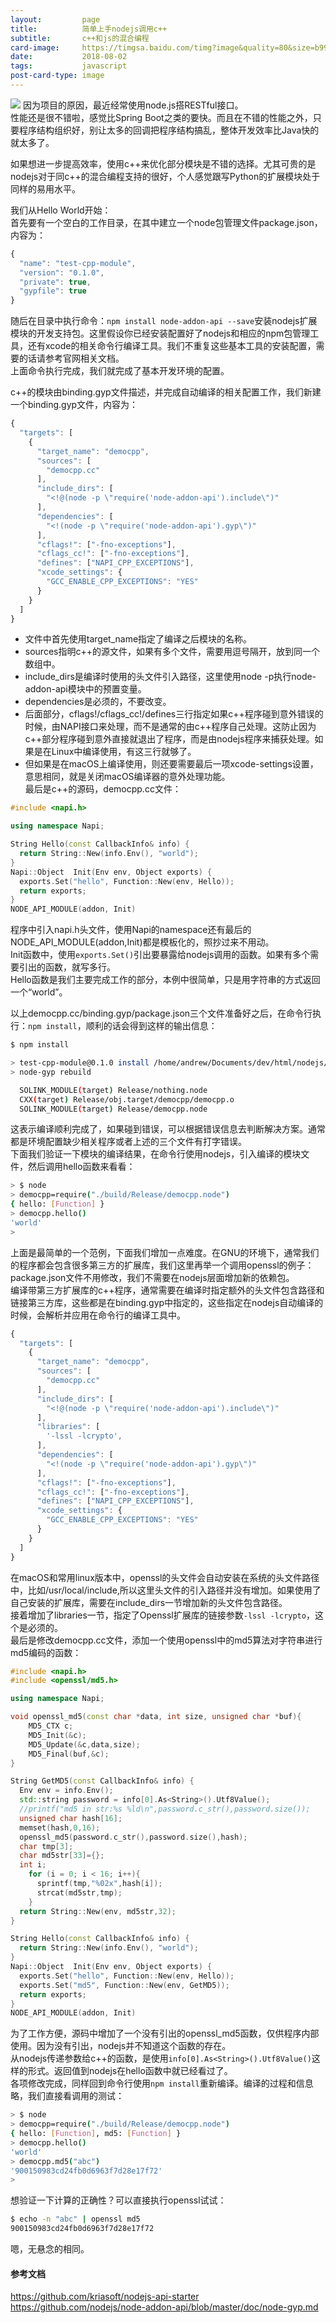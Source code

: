 ```yaml
---
layout:         page
title:          简单上手nodejs调用c++
subtitle:       c++和js的混合编程
card-image:		https://timgsa.baidu.com/timg?image&quality=80&size=b9999_10000&sec=1533220702787&di=8378a2181c3d109458dd80312569c07d&imgtype=jpg&src=http%3A%2F%2Fimg3.imgtn.bdimg.com%2Fit%2Fu%3D3228023448%2C1527078593%26fm%3D214%26gp%3D0.jpg
date:           2018-08-02
tags:           javascript
post-card-type: image
---
```

![](https://timgsa.baidu.com/timg?image&quality=80&size=b9999_10000&sec=1533220702787&di=8378a2181c3d109458dd80312569c07d&imgtype=jpg&src=http%3A%2F%2Fimg3.imgtn.bdimg.com%2Fit%2Fu%3D3228023448%2C1527078593%26fm%3D214%26gp%3D0.jpg)
因为项目的原因，最近经常使用node.js搭RESTful接口。  
性能还是很不错啦，感觉比Spring Boot之类的要快。而且在不错的性能之外，只要程序结构组织好，别让太多的回调把程序结构搞乱，整体开发效率比Java快的就太多了。  

如果想进一步提高效率，使用c++来优化部分模块是不错的选择。尤其可贵的是nodejs对于同c++的混合编程支持的很好，个人感觉跟写Python的扩展模块处于同样的易用水平。  

我们从Hello World开始：  
首先要有一个空白的工作目录，在其中建立一个node包管理文件package.json，内容为：  
```js
{
  "name": "test-cpp-module",
  "version": "0.1.0",
  "private": true,
  "gypfile": true
}
```
随后在目录中执行命令：`npm install node-addon-api --save`安装nodejs扩展模块的开发支持包。这里假设你已经安装配置好了nodejs和相应的npm包管理工具，还有xcode的相关命令行编译工具。我们不重复这些基本工具的安装配置，需要的话请参考官网相关文档。  
上面命令执行完成，我们就完成了基本开发环境的配置。  

c++的模块由binding.gyp文件描述，并完成自动编译的相关配置工作，我们新建一个binding.gyp文件，内容为：  
```javascript
{
  "targets": [
    {
      "target_name": "democpp",
      "sources": [
        "democpp.cc"
      ],
      "include_dirs": [
        "<!@(node -p \"require('node-addon-api').include\")"
      ],
      "dependencies": [
        "<!(node -p \"require('node-addon-api').gyp\")"
      ],
      "cflags!": ["-fno-exceptions"],
      "cflags_cc!": ["-fno-exceptions"],
      "defines": ["NAPI_CPP_EXCEPTIONS"],
      "xcode_settings": {
        "GCC_ENABLE_CPP_EXCEPTIONS": "YES"
      }
    }
  ]
}
```
* 文件中首先使用target_name指定了编译之后模块的名称。  
* sources指明c++的源文件，如果有多个文件，需要用逗号隔开，放到同一个数组中。  
* include_dirs是编译时使用的头文件引入路径，这里使用node -p执行node-addon-api模块中的预置变量。  
* dependencies是必须的，不要改变。  
* 后面部分，cflags!/cflags_cc!/defines三行指定如果c++程序碰到意外错误的时候，由NAPI接口来处理，而不是通常的由c++程序自己处理。这防止因为c++部分程序碰到意外直接就退出了程序，而是由nodejs程序来捕获处理。如果是在Linux中编译使用，有这三行就够了。  
* 但如果是在macOS上编译使用，则还要需要最后一项xcode-settings设置，意思相同，就是关闭macOS编译器的意外处理功能。  
最后是c++的源码，democpp.cc文件：  

```cpp
#include <napi.h>

using namespace Napi;

String Hello(const CallbackInfo& info) {
  return String::New(info.Env(), "world");
}
Napi::Object  Init(Env env, Object exports) {
  exports.Set("hello", Function::New(env, Hello));
  return exports;
}
NODE_API_MODULE(addon, Init)

```
程序中引入napi.h头文件，使用Napi的namespace还有最后的NODE_API_MODULE(addon,Init)都是模板化的，照抄过来不用动。  
Init函数中，使用`exports.Set()`引出要暴露给nodejs调用的函数。如果有多个需要引出的函数，就写多行。  
Hello函数是我们主要完成工作的部分，本例中很简单，只是用字符串的方式返回一个“world”。  

以上democpp.cc/binding.gyp/package.json三个文件准备好之后，在命令行执行：`npm install`，顺利的话会得到这样的输出信息：  
```bash
$ npm install

> test-cpp-module@0.1.0 install /home/andrew/Documents/dev/html/nodejs/callcpp
> node-gyp rebuild

  SOLINK_MODULE(target) Release/nothing.node
  CXX(target) Release/obj.target/democpp/democpp.o
  SOLINK_MODULE(target) Release/democpp.node
```
这表示编译顺利完成了，如果碰到错误，可以根据错误信息去判断解决方案。通常都是环境配置缺少相关程序或者上述的三个文件有打字错误。  
下面我们验证一下模块的编译结果，在命令行使用nodejs，引入编译的模块文件，然后调用hello函数来看看：  
```bash
> $ node
> democpp=require("./build/Release/democpp.node")
{ hello: [Function] }
> democpp.hello()
'world'
> 
```

上面是最简单的一个范例，下面我们增加一点难度。在GNU的环境下，通常我们的程序都会包含很多第三方的扩展库，我们这里再举一个调用openssl的例子：  
package.json文件不用修改，我们不需要在nodejs层面增加新的依赖包。  
编译带第三方扩展库的c++程序，通常需要在编译时指定额外的头文件包含路径和链接第三方库，这些都是在binding.gyp中指定的，这些指定在nodejs自动编译的时候，会解析并应用在命令行的编译工具中。  
```javascript
{
  "targets": [
    {
      "target_name": "democpp",
      "sources": [
        "democpp.cc"
      ],
      "include_dirs": [
        "<!@(node -p \"require('node-addon-api').include\")"
      ],
      "libraries": [ 
        '-lssl -lcrypto',
      ],
      "dependencies": [
        "<!(node -p \"require('node-addon-api').gyp\")"
      ],
      "cflags!": ["-fno-exceptions"],
      "cflags_cc!": ["-fno-exceptions"],
      "defines": ["NAPI_CPP_EXCEPTIONS"],
      "xcode_settings": {
        "GCC_ENABLE_CPP_EXCEPTIONS": "YES"
      }
    }
  ]
}
```
在macOS和常用linux版本中，openssl的头文件会自动安装在系统的头文件路径中，比如/usr/local/include,所以这里头文件的引入路径并没有增加。如果使用了自己安装的扩展库，需要在include_dirs一节增加新的头文件包含路径。  
接着增加了libraries一节，指定了Openssl扩展库的链接参数`-lssl -lcrypto`，这个是必须的。  
最后是修改democpp.cc文件，添加一个使用openssl中的md5算法对字符串进行md5编码的函数：  
```cpp
#include <napi.h>
#include <openssl/md5.h>

using namespace Napi;

void openssl_md5(const char *data, int size, unsigned char *buf){
	MD5_CTX c;
	MD5_Init(&c);
	MD5_Update(&c,data,size);
	MD5_Final(buf,&c);
}

String GetMD5(const CallbackInfo& info) {
  Env env = info.Env();
  std::string password = info[0].As<String>().Utf8Value();
  //printf("md5 in str:%s %ld\n",password.c_str(),password.size());
  unsigned char hash[16];
  memset(hash,0,16);
  openssl_md5(password.c_str(),password.size(),hash);
  char tmp[3];
  char md5str[33]={};
  int i;
	for (i = 0; i < 16; i++){
	  sprintf(tmp,"%02x",hash[i]);
	  strcat(md5str,tmp);
	}
  return String::New(env, md5str,32);
}

String Hello(const CallbackInfo& info) {
  return String::New(info.Env(), "world");
}
Napi::Object  Init(Env env, Object exports) {
  exports.Set("hello", Function::New(env, Hello));
  exports.Set("md5", Function::New(env, GetMD5));
  return exports;
}
NODE_API_MODULE(addon, Init)
```
为了工作方便，源码中增加了一个没有引出的openssl_md5函数，仅供程序内部使用。因为没有引出，nodejs并不知道这个函数的存在。  
从nodejs传递参数给c++的函数，是使用`info[0].As<String>().Utf8Value()`这样的形式。返回值到nodejs在hello函数中就已经看过了。  
各项修改完成，同样回到命令行使用`npm install`重新编译。编译的过程和信息略，我们直接看调用的测试：  
```bash
> $ node
> democpp=require("./build/Release/democpp.node")
{ hello: [Function], md5: [Function] }
> democpp.hello()
'world'
> democpp.md5("abc")
'900150983cd24fb0d6963f7d28e17f72'
> 
```
想验证一下计算的正确性？可以直接执行openssl试试：  
```bash
$ echo -n "abc" | openssl md5
900150983cd24fb0d6963f7d28e17f72
```
嗯，无悬念的相同。  

#### 参考文档
<https://github.com/kriasoft/nodejs-api-starter>  
<https://github.com/nodejs/node-addon-api/blob/master/doc/node-gyp.md>





